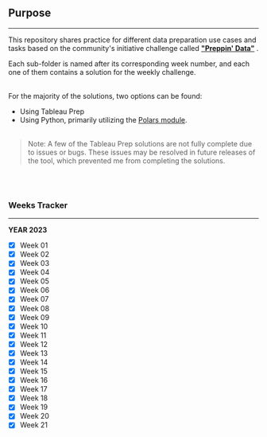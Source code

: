 ## Purpose
---
This repository shares practice for different data preparation use cases and tasks based on the community's initiative challenge called [**"Preppin' Data"**](https://preppindata.blogspot.com/) . 

Each sub-folder is named after its corresponding week number, and each one of them contains a solution for the weekly challenge.
<br/><br/>

For the majority of the solutions, two options can be found:

- Using Tableau Prep
- Using Python, primarily utilizing the [Polars module](https://pola-rs.github.io/polars/py-polars/html/index.html).
<br/><br/>

> Note: A few of the Tableau Prep solutions are not fully complete due to issues or bugs. These issues may be resolved in future releases of the tool, which prevented me from completing the solutions.

<br/><br/>
### Weeks Tracker
---
**YEAR 2023**
- [x] Week 01
- [x] Week 02
- [x] Week 03
- [x] Week 04
- [x] Week 05
- [x] Week 06
- [x] Week 07
- [x] Week 08
- [x] Week 09
- [x] Week 10
- [x] Week 11
- [x] Week 12
- [x] Week 13
- [x] Week 14
- [x] Week 15
- [x] Week 16
- [x] Week 17
- [x] Week 18
- [x] Week 19
- [x] Week 20
- [x] Week 21